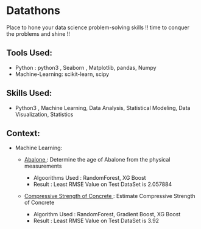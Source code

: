 # Datathons
Place to hone your data science problem-solving skills !! time to conquer the problems and shine !!

## Tools Used: 
- Python : python3 , Seaborn , Matplotlib, pandas, Numpy
- Machine-Learning: scikit-learn, scipy

## Skills Used:
- Python3 , Machine Learning, Data Analysis, Statistical Modeling, Data Visualization, Statistics

## Context:

- Machine Learning: 

   * <a href="https://github.com/riya-dhama/Datathons-Competitions/tree/master/Abalone"> Abalone </a> : 
    Determine the age of Abalone from the physical measurements 
      - Algoorithms Used : RandomForest, XG Boost
      - Result : Least RMSE Value on Test DataSet is 2.057884
    
    * <a href="https://github.com/riya-dhama/Datathons-Competitions/tree/master/Compressive%20Strength%20of%20Concrete"> Compressive Strength of Concrete </a>: 
    Estimate Compressive Strength of Concrete
       - Algorithm Used : RandomForest, Gradient Boost, XG Boost
       - Result : Least RMSE Value on Test DataSet is 3.92
    
